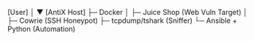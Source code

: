 [User] 
  │
  ▼
[AntiX Host] 
  ├─ Docker
  │   ├─ Juice Shop (Web Vuln Target)
  │   ├─ Cowrie (SSH Honeypot)
  ├─ tcpdump/tshark (Sniffer)
  └─ Ansible + Python (Automation)

